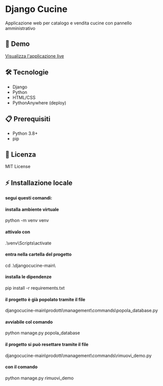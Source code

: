 # Django Cucine
Applicazione web per catalogo e vendita cucine con pannello amministrativo

## 🚀 Demo
[Visualizza l'applicazione live](https://nicmarp4.pythonanywhere.com/)

## 🛠️ Tecnologie
- Django
- Python 
- HTML/CSS
- PythonAnywhere (deploy)

## 📋 Prerequisiti
- Python 3.8+
- pip



## 📄 Licenza
MIT License


## ⚡ Installazione locale

#### segui questi comandi:


#### installa ambiente virtuale
python -m venv venv    

#### attivalo con
.\venv\Scripts\activate

#### entra nella cartella del progetto
cd .\djangocucine-main\

#### installa le dipendenze
pip install -r requirements.txt 

#### il progetto è già popolato tramite il file  
djangocucine-main\prodotti\management\commands\popola_database.py

#### avviabile col comando
python manage.py popola_database

#### il progetto si può resettare tramite il file
djangocucine-main\prodotti\management\commands\rimuovi_demo.py

#### con il comando

python manage.py rimuovi_demo
